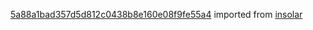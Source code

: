 [5a88a1bad357d5d812c0438b8e160e08f9fe55a4](https://github.com/insolar/insolar/commit/5a88a1bad357d5d812c0438b8e160e08f9fe55a4) imported from [insolar](https://github.com/insolar/insolar)
